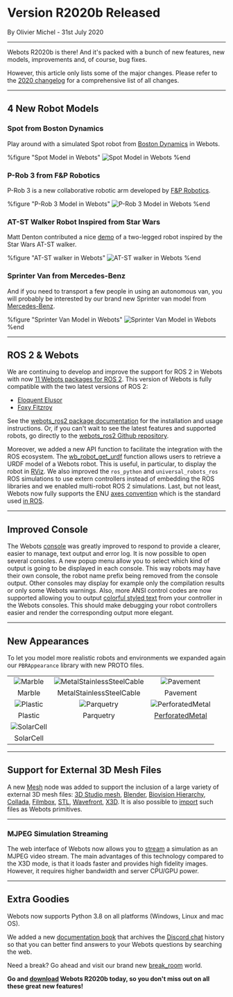 # Version R2020b Released

<p id="publish-data">By Olivier Michel - 31st July 2020</p>

---

Webots R2020b is there! And it's packed with a bunch of new features, new models, improvements and, of course, bug fixes.

However, this article only lists some of the major changes.
Please refer to the [2020 changelog](../reference/changelog-r2020.md) for a comprehensive list of all changes.

---

## 4 New Robot Models

### Spot from Boston Dynamics

Play around with a simulated Spot robot from [Boston Dynamics](http://bostondynamics.com) in Webots.

%figure "Spot Model in Webots"
![Spot Model in Webots](images/spot.jpg)
%end

### P-Rob 3 from F&P Robotics  

P-Rob 3 is a new collaborative robotic arm developed by [F&P Robotics](https://www.fp-robotics.com).

%figure "P-Rob 3 Model in Webots"
![P-Rob 3 Model in Webots](images/p-rob3.jpg)
%end

### AT-ST Walker Robot Inspired from Star Wars

Matt Denton contributed a nice [demo](https://twitter.com/mantisrobot/status/1254693299702714369) of a two-legged robot inspired by the Star Wars AT-ST walker.

%figure "AT-ST walker in Webots"
![AT-ST walker in Webots](images/at-st-walker.jpg)
%end

### Sprinter Van from Mercedes-Benz

And if you need to transport a few people in using an autonomous van, you will probably be interested by our brand new Sprinter van model from [Mercedes-Benz](https://www.mercedes-benz.com).

%figure "Sprinter Van Model in Webots"
![Sprinter Van Model in Webots](images/sprinter.jpg)
%end

---

## ROS 2 & Webots

We are continuing to develop and improve the support for ROS 2 in Webots with now [11 Webots packages for ROS 2](https://discourse.ros.org/t/new-packages-and-patch-release-for-ros-2-foxy-fitzroy-2020-07-10/15348).
This version of Webots is fully compatible with the two latest versions of ROS 2:
  - [Eloquent Elusor](https://index.ros.org/doc/ros2/Releases/Release-Eloquent-Elusor)
  - [Foxy Fitzroy](https://index.ros.org/doc/ros2/Releases/Release-Foxy-Fitzroy)

See the [webots\_ros2 package documentation](http://wiki.ros.org/webots_ros2) for the installation and usage instructions.
Or, if you can't wait to see the latest features and supported robots, go directly to the [webots\_ros2 Github repository](https://github.com/cyberbotics/webots_ros2).

Moreover, we added a new API function to facilitate the integration with the ROS ecosystem.
The [wb\_robot\_get\_urdf](https://cyberbotics.com/doc/reference/robot#wb_robot_get_urdf) function allows users to retrieve a URDF model of a Webots robot.
This is useful, in particular, to display the robot in [RViz](http://wiki.ros.org/rviz).
We also improved the `ros_python` and `universal_robots_ros` ROS simulations to use extern controllers instead of embedding the ROS libraries and we enabled multi-robot ROS 2 simulations.
Last, but not least, Webots now fully supports the ENU [axes convention](https://en.wikipedia.org/wiki/Axes_conventions) which is the standard used [in ROS](https://www.ros.org/reps/rep-0103.html#axis-orientation).

---

## Improved Console

The Webots [console](https://www.cyberbotics.com/doc/guide/the-console) was greatly improved to respond to provide a clearer, easier to manage, text output and error log.
It is now possible to open several consoles.
A new popup menu allow you to select which kind of output is going to be displayed in each console.
This way robots may have their own console, the robot name prefix being removed from the console output.
Other consoles may display for example only the compilation results or only some Webots warnings.
Also, more ANSI control codes are now supported allowing you to output [colorful styled text](https://cyberbotics.com/doc/guide/controller-programming#console-output) from your controller in the Webots consoles.
This should make debugging your robot controllers easier and render the corresponding output more elegant.

---

## New Appearances

To let you model more realistic robots and environments we expanded again our `PBRAppearance` library with new PROTO files.

| | | |
| :---: | :---: | :---: |
| ![Marble](images/appearances/Marble.thumbnail.png) | ![MetalStainlessSteelCable](images/appearances/MetalStainlessSteelCable.thumbnail.png) | ![Pavement](images/appearances/Pavement_a.thumbnail.png) |
| Marble | MetalStainlessSteelCable | Pavement |
| ![Plastic](images/appearances/Plastic_a.thumbnail.png) | ![Parquetry](images/appearances/Parquetry_a.thumbnail.png) |  ![PerforatedMetal](images/appearances/PerforatedMetal.thumbnail.png) |
| Plastic | Parquetry | [PerforatedMetal](https://cyberbotics.com/doc/guide/appearances#perforatedmetal) |
| ![SolarCell](images/appearances/SolarCell.thumbnail.png) |  |  |
| SolarCell |  |  |

---

## Support for External 3D Mesh Files

A new [Mesh](https://cyberbotics.com/doc/reference/mesh) node was added to support the inclusion of a large variety of external 3D mesh files: [3D Studio mesh](https://wiki.fileformat.com/3d/3ds), [Blender](https://www.blender.org/), [Biovision Hierarchy](https://en.wikipedia.org/wiki/Biovision_Hierarchy), [Collada](https://en.wikipedia.org/wiki/COLLADA), [Filmbox](https://wiki.fileformat.com/3d/fbx/), [STL](https://en.wikipedia.org/wiki/STL_(file_format)), [Wavefront](https://wiki.fileformat.com/3d/obj), [X3D](https://www.web3d.org/getting-started-x3d).
It is also possible to [import](https://cyberbotics.com/doc/guide/the-user-interface) such files as Webots primitives.

---

### MJPEG Simulation Streaming

The web interface of Webots now allows you to [stream](https://cyberbotics.com/doc/guide/web-streaming) a simulation as an MJPEG video stream.
The main advantages of this technology compared to the X3D mode, is that it loads faster and provides high fidelity images.
However, it requires higher bandwidth and server CPU/GPU power.

---

## Extra Goodies

Webots now supports Python 3.8 on all platforms (Windows, Linux and mac OS).

We added a new [documentation book](https://cyberbotics.com/doc/discord/index) that archives the [Discord chat](https://discordapp.com/invite/nTWbN9m) history so that you can better find answers to your Webots questions by searching the web.

Need a break? Go ahead and visit our brand new [break\_room](../guide/samples-environments.md#break_room-wbt) world.



**Go and [download](https://cyberbotics.com/#download) Webots R2020b today, so you don't miss out on all these great new features!**
